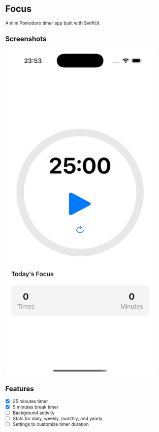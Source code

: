 # Focus

A mini Pomodoro timer app built with SwiftUI.

## Screenshots

![iOS](./screenshots/iOS.png)

## Features

- [x] 25 minutes timer
- [x] 5 minutes break timer
- [ ] Background activity
- [ ] Stats for daily, weekly, monthly, and yearly
- [ ] Settings to customize timer duration
